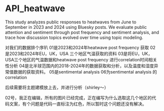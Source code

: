 # API_heatwave

This study analyzes public responses to heatwaves from June to September in 2023 and 2024 using Bluesky posts. We evaluate public attention and sentiment through post frequency and sentiment analysis, and trace how discussion topics evolved over time using topic modeling.

对我们的数据排个序叭
01是2023和2024年heatwave post frequency 获取
02是2023和2024年EU，UK，USA 三个地区气温获取的资料
03是将EU，UK，USA三个地区的气温数据和heatwave post frequency 进行correlation时间相关性分析
04是北半球范围内的2018-2024年的数据获取和分析，以及温度和湿度异常值数据的获取资料。
05是sentimental analysis
06为sentimental analysis 的correlation

后续需要将主题建模放上去，并进行分析（shirley～）

02号，我正在编辑，所有的图片已经完成，正在编写为什么选取这几个地区的代码文案，有个问题是代码一直标注为红色，所以暂时这个问题还没有解决。
